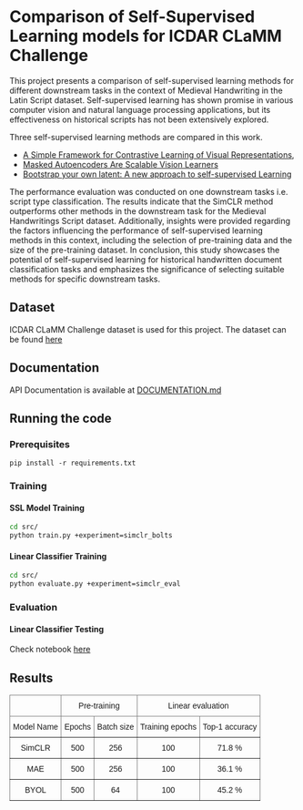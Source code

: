 <!-- markdownlint-disable -->
# Comparison of Self-Supervised Learning models for ICDAR CLaMM Challenge

This project presents a comparison of self-supervised learning methods
for different downstream tasks in the context of Medieval Handwriting in
the Latin Script dataset. Self-supervised learning has shown promise in
various computer vision and natural language processing applications,
but its effectiveness on historical scripts has not been extensively
explored. 


Three self-supervised learning methods are compared in this work.
* [A Simple Framework for Contrastive Learning of Visual Representations](https://arxiv.org/abs/2002.05709), 
* [Masked Autoencoders Are Scalable Vision Learners](https://arxiv.org/abs/2111.06377)
* [Bootstrap your own latent: A new approach to self-supervised Learning](https://arxiv.org/abs/2006.07733)


The performance evaluation was
conducted on one downstream tasks i.e. script type classification. The
results indicate that the SimCLR method outperforms other methods in the
downstream task for the Medieval Handwritings Script dataset.
Additionally, insights were provided regarding the factors influencing
the performance of self-supervised learning methods in this context,
including the selection of pre-training data and the size of the
pre-training dataset. In conclusion, this study showcases the potential
of self-supervised learning for historical handwritten document
classification tasks and emphasizes the significance of selecting
suitable methods for specific downstream tasks.

## Dataset

ICDAR CLaMM Challenge dataset is used for this project. The dataset can be found [here](https://clamm.irht.cnrs.fr/icdar-2017/download/)

## Documentation

API Documentation is available at [DOCUMENTATION.md](./DOCUMENTATION.md)

## Running the code

### Prerequisites

`pip install -r requirements.txt`

### Training

#### SSL Model Training

```bash
cd src/
python train.py +experiment=simclr_bolts
```

#### Linear Classifier Training

```bash
cd src/
python evaluate.py +experiment=simclr_eval
```

### Evaluation

#### Linear Classifier Testing

Check notebook [here](./notebooks/downstream_tasks.ipynb)

## Results


<style type="text/css">
.tg  {border-collapse:collapse;border-spacing:0;}
.tg td{border-color:black;border-style:solid;border-width:1px;font-family:Arial, sans-serif;font-size:14px;
  overflow:hidden;padding:10px 5px;word-break:normal;}
.tg th{border-color:black;border-style:solid;border-width:1px;font-family:Arial, sans-serif;font-size:14px;
  font-weight:normal;overflow:hidden;padding:10px 5px;word-break:normal;}
.tg .tg-c3ow{border-color:inherit;text-align:center;vertical-align:top}
</style>
<table class="tg">
<thead>
  <tr>
    <th class="tg-c3ow"></th>
    <th class="tg-c3ow" colspan="2">Pre-training</th>
    <th class="tg-c3ow" colspan="2">Linear evaluation</th>
  </tr>
</thead>
<tbody>
  <tr>
    <td class="tg-c3ow">Model Name</td>
    <td class="tg-c3ow">Epochs</td>
    <td class="tg-c3ow">Batch size</td>
    <td class="tg-c3ow">Training epochs</td>
    <td class="tg-c3ow">Top-1 accuracy</td>
  </tr>
  <tr>
    <td class="tg-c3ow">SimCLR</td>
    <td class="tg-c3ow">500</td>
    <td class="tg-c3ow">256</td>
    <td class="tg-c3ow">100</td>
    <td class="tg-c3ow">71.8 %</td>
  </tr>
  <tr>
    <td class="tg-c3ow">MAE</td>
    <td class="tg-c3ow">500</td>
    <td class="tg-c3ow">256</td>
    <td class="tg-c3ow">100</td>
    <td class="tg-c3ow">36.1 %</td>
  </tr>
  <tr>
    <td class="tg-c3ow">BYOL</td>
    <td class="tg-c3ow">500</td>
    <td class="tg-c3ow">64</td>
    <td class="tg-c3ow">100</td>
    <td class="tg-c3ow">45.2 %</td>
  </tr>
</tbody>
</table>
